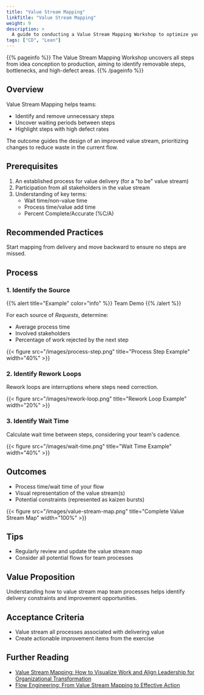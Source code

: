 ```yaml
---
title: "Value Stream Mapping"
linkTitle: "Value Stream Mapping"
weight: 9
description: >
  A guide to conducting a Value Stream Mapping Workshop to optimize your development process.
tags: ["CD", "Lean"]
---
```


{{% pageinfo %}}
The Value Stream Mapping Workshop uncovers all steps from idea conception to production, aiming to identify removable steps, bottlenecks, and high-defect areas.
{{% /pageinfo %}}

## Overview

Value Stream Mapping helps teams:

- Identify and remove unnecessary steps
- Uncover waiting periods between steps
- Highlight steps with high defect rates

The outcome guides the design of an improved value stream, prioritizing changes to reduce waste in the current flow.

## Prerequisites

1. An established process for value delivery (for a "to be" value stream)
2. Participation from all stakeholders in the value stream
3. Understanding of key terms:
   - Wait time/non-value time
   - Process time/value add time
   - Percent Complete/Accurate (%C/A)

## Recommended Practices

Start mapping from delivery and move backward to ensure no steps are missed.

## Process

### 1. Identify the Source

{{% alert title="Example" color="info" %}}
Team Demo
{{% /alert %}}

For each source of _Requests_, determine:

- Average process time
- Involved stakeholders
- Percentage of work rejected by the next step

{{< figure src="/images/process-step.png" title="Process Step Example" width="40%" >}}

### 2. Identify Rework Loops

Rework loops are interruptions where steps need correction.

{{< figure src="/images/rework-loop.png" title="Rework Loop Example" width="20%" >}}

### 3. Identify Wait Time

Calculate wait time between steps, considering your team's cadence.

{{< figure src="/images/wait-time.png" title="Wait Time Example" width="40%" >}}

## Outcomes

- Process time/wait time of your flow
- Visual representation of the value stream(s)
- Potential constraints (represented as kaizen bursts)

{{< figure src="/images/value-stream-map.png" title="Complete Value Stream Map" width="100%" >}}

## Tips

- Regularly review and update the value stream map
- Consider all potential flows for team processes

## Value Proposition

Understanding how to value stream map team processes helps identify delivery constraints and improvement opportunities.

## Acceptance Criteria

- Value stream all processes associated with delivering value
- Create actionable improvement items from the exercise

## Further Reading

- [Value Stream Mapping: How to Visualize Work and Align Leadership for Organizational Transformation](https://learning.oreilly.com/library/view/value-stream-mapping/9780071828918/)
- [Flow Engineering: From Value Stream Mapping to Effective Action](https://itrevolution.com/product/flow-engineering/)
